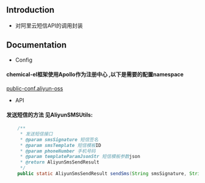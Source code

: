 
Introduction
---
- 对阿里云短信API的调用封装

Documentation
---
- Config
#### chemical-el框架使用Apollo作为注册中心 ,以下是需要的配置namespace
[public-conf.aliyun-oss](https://github.com/0nebean/public.conf/blob/master/conf/public-conf.aliyun-oss.properties)

- API
#### 发送短信的方法 见AliyunSMSUtils:
```java
    /**
     * 发送短信接口
     * @param smsSignature 短信签名
     * @param smsTemplate 短信模板ID
     * @param phoneNumber 手机号码
     * @param templateParamJsonStr 短信模板参数json
     * @return AliyunSmsSendResult
     */
    public static AliyunSmsSendResult sendSms(String smsSignature, String smsTemplate, String phoneNumber, String templateParamJsonStr);
```

